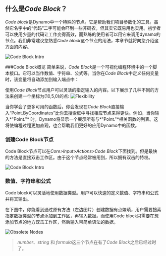 ## 什么是*Code Block*？

*Code block*是Dynamo中一个特殊的节点。它是帮助我们项目参数化的工具。虽然它名字中的“代码”二字可能会吓到一些非码农，但其实它既易用也实用。初学者可以使用少量的代码让工作变得高效，而熟练的使用者可以用它来调用dynamo的节点。我们非常建议您熟悉*Code block*这个节点的用法，本章节就将向您介绍这方面的内容。

![Code Block Intro](images/7-1/daisy.png)

###Code Block概览
简单来说，*Code Block*是一个可视化编程环境中的一个脚本接口。它可以当作数值、字符串、公式等。当你在*Code Block*中定义任何变量时，该变量将自动添加到输入端点中：

使用*Code Block*节点用户可以灵活的指定输入的内容。以下展示了几种不同的方法来创建一个坐标为(10,5,0)的点:
![Flexibility](images/7-2/flexibility.png)

当你学会了更多可用的函数后，你会发现在*Code Block*直接输入“Point.ByCoordinates”比你去搜索框中寻找相应节点来得更快。例如，当你输入*"Point."* 时，Dynamo将显示一个展示所有与*"Point."*相关函数的列表。这将使编程过程更加直观，也会帮助我们更好的应用Dynamo中的函数。
### 创建Code Block节点
Code Block节点可以在*Core>Input>Actions>Code Block*下面找到。但是最快的方法是直接双击工作区。由于这个节点经常被用到，所以拥有双击的特权。

![Code Block Intro](images/7-1/uicb.png)

### 数值、字符串和公式
Code block可以灵活地使用数据类型。用户可以快速的定义数值、字符串和公式并将其输出。

在下图中，你能看到通过原有方法（左边图片）创建数据有点繁琐，用户需要搜索指定数据类型的节点添加到工作区，再输入数据。而使用Code block只需要在想添加节点的地方双击工作区，然后输入带简单语法的数据。

![Obsolete Nodes](images/7-3/obsolete01.png)
>  *number*、*string* 和 *formula*这三个节点在有了*Code Block*之后已经过时了。


